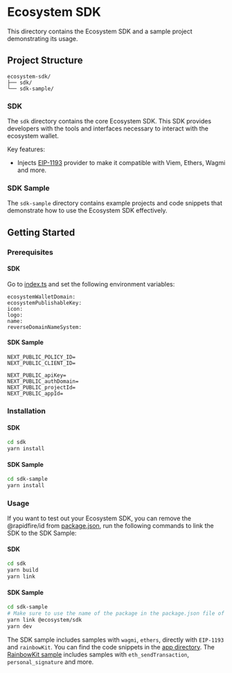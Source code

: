 # Ecosystem SDK

This directory contains the Ecosystem SDK and a sample project demonstrating its usage.

## Project Structure

```
ecosystem-sdk/
├── sdk/
└── sdk-sample/
```

### SDK

The `sdk` directory contains the core Ecosystem SDK. This SDK provides developers with the tools and interfaces necessary to interact with the ecosystem wallet.

Key features:
- Injects [EIP-1193](https://eips.ethereum.org/EIPS/eip-1193) provider to make it compatible with Viem, Ethers, Wagmi and more.

### SDK Sample

The `sdk-sample` directory contains example projects and code snippets that demonstrate how to use the Ecosystem SDK effectively.

## Getting Started

### Prerequisites

#### SDK

Go to [index.ts](./sdk/src/index.ts) and set the following environment variables:
```
ecosystemWalletDomain:
ecosystemPublishableKey:
icon:
logo:
name:
reverseDomainNameSystem:
```

#### SDK Sample

```.env
NEXT_PUBLIC_POLICY_ID=
NEXT_PUBLIC_CLIENT_ID=

NEXT_PUBLIC_apiKey=
NEXT_PUBLIC_authDomain=
NEXT_PUBLIC_projectId=
NEXT_PUBLIC_appId=
```

### Installation

#### SDK

```bash
cd sdk
yarn install
```

#### SDK Sample

```bash
cd sdk-sample
yarn install
```

### Usage

If you want to test out your Ecosystem SDK, you can remove the @rapidfire/id from [package.json](./sdk-sample/package.json), run the following commands to link the SDK to the SDK Sample:

#### SDK

```bash
cd sdk
yarn build
yarn link
```

#### SDK Sample

```bash
cd sdk-sample
# Make sure to use the name of the package in the package.json file of the SDK directory.
yarn link @ecosystem/sdk
yarn dev
```

The SDK sample includes samples with `wagmi`, `ethers`, directly with `EIP-1193` and `rainbowKit`. You can find the code snippets in the [app directory](./sdk-sample/app/).
The [RainbowKit sample](./sdk-sample/app/connect-with-rainbow/) includes samples with `eth_sendTransaction`, `personal_signature` and more.